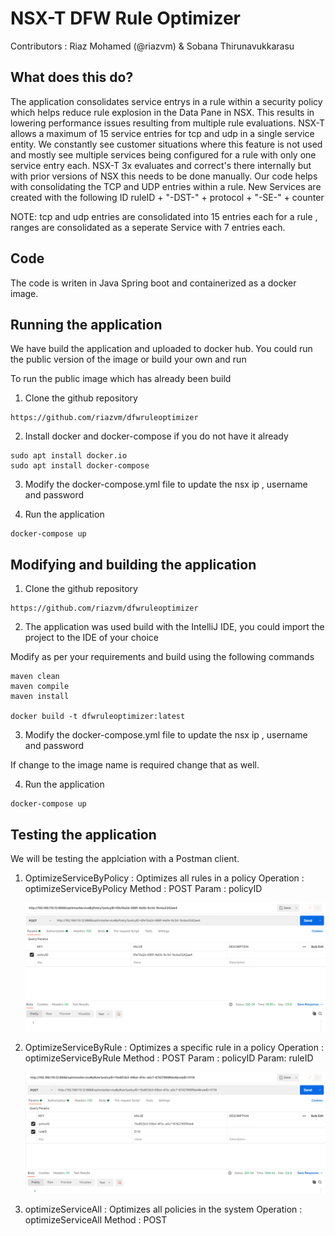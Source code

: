 # NSX-T DFW Rule Optimizer

Contributors : Riaz Mohamed (@riazvm) & Sobana Thirunavukkarasu

## What does this do? 
The application consolidates service entrys in a rule within a security policy which helps reduce rule explosion in 
the Data Pane in NSX. This results in lowering performance issues resulting from multiple rule evaluations. NSX-T allows
a maximum  of 15 service entries for tcp and udp in a single service entity.  We constantly see customer situations where 
this feature is not used and mostly see multiple services being configured for a rule with only one service entry each. 
NSX-T 3x evaluates and correct's there internally but with prior versions of NSX this needs to be done manually. Our 
code helps with consolidating the TCP and UDP entries within a rule. New Services are created with the following ID 
ruleID + "-DST-" + protocol + "-SE-" + counter

NOTE: tcp and udp entries are consolidated into 15 entries each for a rule , ranges are consolidated as a seperate Service 
with 7 entries each.

## Code 
The code is writen in Java Spring boot and containerized as a docker image. 

## Running the application
 
We have build the application and uploaded to docker hub. You could run the public version of the image or build your own and run 

To run the public image which has already been build


1. Clone the github repository

```
https://github.com/riazvm/dfwruleoptimizer

```

2. Install docker and docker-compose if you do not have it already

   
```
sudo apt install docker.io
sudo apt install docker-compose

```

3. Modify the docker-compose.yml file to update the nsx ip , username and password
   

4. Run the application
```
docker-compose up
```

## Modifying and building the application

1. Clone the github repository

```
https://github.com/riazvm/dfwruleoptimizer

```

2. The application was used build with the IntelliJ IDE, you could import the project to the IDE of your choice


Modify as per your requirements and build using the following commands

```
maven clean
maven compile
maven install

docker build -t dfwruleoptimizer:latest 
```

3. Modify the docker-compose.yml file to update the nsx ip , username and password

If change to the image name is required change that as well.
   
4. Run the application
```
docker-compose up
```
## Testing the application

We will be testing the applciation with a Postman client. 



1. OptimizeServiceByPolicy : Optimizes all rules in a policy
   Operation : optimizeServiceByPolicy
   Method : POST
   Param :  policyID 


    ![](./media/image1.png)

2. OptimizeServiceByRule : Optimizes a specific rule in a policy
   Operation : optimizeServiceByRule
   Method : POST
   Param :  policyID 
   Param: ruleID
   
   
   ![](./media/image2.png)

 1. optimizeServiceAll : Optimizes all policies in the system
   Operation : optimizeServiceAll
   Method : POST

